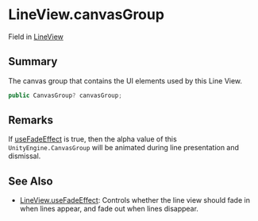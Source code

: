 # LineView.canvasGroup

Field in [LineView](/docs/api/csharp/yarn.unity.legacy.lineview.md)

## Summary


The canvas group that contains the UI elements used by this Line
View.


```csharp
public CanvasGroup? canvasGroup;
```

## Remarks


If  <a href="yarn.unity.legacy.lineview.usefadeeffect.md">useFadeEffect</a>  is true, then the alpha value of this
<code>UnityEngine.CanvasGroup</code>  will be animated during line presentation
and dismissal.


## See Also

* [LineView.useFadeEffect](/docs/api/csharp/yarn.unity.legacy.lineview.usefadeeffect.md): Controls whether the line view should fade in when lines appear, and fade out when lines disappear.

